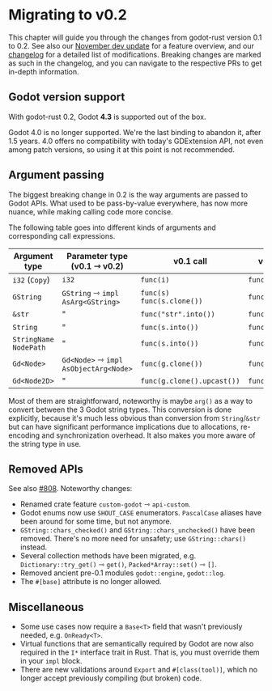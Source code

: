 <!--
  ~ Copyright (c) godot-rust; Bromeon and contributors.
  ~ This Source Code Form is subject to the terms of the Mozilla Public
  ~ License, v. 2.0. If a copy of the MPL was not distributed with this
  ~ file, You can obtain one at https://mozilla.org/MPL/2.0/.
-->

# Migrating to v0.2

This chapter will guide you through the changes from godot-rust version 0.1 to 0.2. See also our [November dev update][dev-november-2024]
for a feature overview, and our [changelog][changelog] for a detailed list of modifications. Breaking changes are marked as such in the
changelog, and you can navigate to the respective PRs to get in-depth information.


## Godot version support

With godot-rust 0.2, Godot **4.3** is supported out of the box.

Godot 4.0 is no longer supported. We're the last binding to abandon it, after 1.5 years. 4.0 offers no compatibility with today's GDExtension API,
not even among patch versions, so using it at this point is not recommended.


## Argument passing

The biggest breaking change in 0.2 is the way arguments are passed to Godot APIs. What used to be pass-by-value everywhere, has now more
nuance, while making calling code more concise.

The following table goes into different kinds of arguments and corresponding call expressions.

| Argument type              | Parameter type (v0.1 ⇾ v0.2)          | v0.1 call                      | v0.2 call       |
|----------------------------|---------------------------------------|--------------------------------|-----------------|
| `i32` (`Copy`)             | `i32`                                 | `func(i)`                      | `func(i)`       |
| `GString`                  | `GString` ⇾ `impl AsArg<GString>`     | `func(s)`<br>`func(s.clone())` | `func(&s)`      |
| `&str`                     | "                                     | `func("str".into())`           | `func("str")`   |
| `String`                   | "                                     | `func(s.into())`               | `func(&s)`      |
| `StringName`<br>`NodePath` | "                                     | `func(s.into())`               | `func(s.arg())` |
| `Gd<Node>`                 | `Gd<Node>` ⇾ `impl AsObjectArg<Node>` | `func(g.clone())`              | `func(&g)`      |
| `Gd<Node2D>`               | "                                     | `func(g.clone().upcast())`     | `func(&g)`      |

Most of them are straightforward, noteworthy is maybe `arg()` as a way to convert between the 3 Godot string types.
This conversion is done explicitly, because it's much less obvious than conversion from `String`/`&str` but can have significant
performance implications due to allocations, re-encoding and synchronization overhead. It also makes you more aware of the string
type in use.


## Removed APIs

See also [#808]. Noteworthy changes:

- Renamed crate feature `custom-godot` ⇾ `api-custom`.
- Godot enums now use `SHOUT_CASE` enumerators. `PascalCase` aliases have been around for some time, but not anymore.
- `GString::chars_checked()` and `GString::chars_unchecked()` have been removed. There's no more need for unsafety; use `GString::chars()` instead.
- Several collection methods have been migrated, e.g. `Dictionary::try_get()` ⇾ `get()`, `Packed*Array::set()` ⇾ `[]`.
- Removed ancient pre-0.1 modules `godot::engine`, `godot::log`.
- The `#[base]` attribute is no longer allowed.


## Miscellaneous

- Some use cases now require a `Base<T>` field that wasn't previously needed, e.g. `OnReady<T>`.
- Virtual functions that are semantically required by Godot are now also required in the `I*` interface trait in Rust.
  That is, you must override them in your `impl` block.
- There are new validations around `Export` and `#[class(tool)]`, which no longer accept previously compiling (but broken) code.


[#808]: https://github.com/godot-rust/gdext/pull/808
[changelog]: https://github.com/godot-rust/gdext/blob/master/Changelog.md#v020
[dev-november-2024]: https://godot-rust.github.io/dev/november-2024-update
